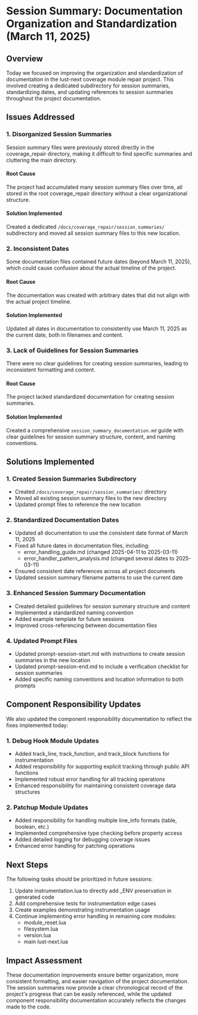 # Session Summary: Documentation Organization and Standardization (March 11, 2025)

## Overview

Today we focused on improving the organization and standardization of documentation in the lust-next coverage module repair project. This involved creating a dedicated subdirectory for session summaries, standardizing dates, and updating references to session summaries throughout the project documentation.

## Issues Addressed

### 1. Disorganized Session Summaries

Session summary files were previously stored directly in the coverage_repair directory, making it difficult to find specific summaries and cluttering the main directory.

#### Root Cause
The project had accumulated many session summary files over time, all stored in the root coverage_repair directory without a clear organizational structure.

#### Solution Implemented
Created a dedicated `/docs/coverage_repair/session_summaries/` subdirectory and moved all session summary files to this new location.

### 2. Inconsistent Dates

Some documentation files contained future dates (beyond March 11, 2025), which could cause confusion about the actual timeline of the project.

#### Root Cause
The documentation was created with arbitrary dates that did not align with the actual project timeline.

#### Solution Implemented
Updated all dates in documentation to consistently use March 11, 2025 as the current date, both in filenames and content.

### 3. Lack of Guidelines for Session Summaries

There were no clear guidelines for creating session summaries, leading to inconsistent formatting and content.

#### Root Cause
The project lacked standardized documentation for creating session summaries.

#### Solution Implemented
Created a comprehensive `session_summary_documentation.md` guide with clear guidelines for session summary structure, content, and naming conventions.

## Solutions Implemented

### 1. Created Session Summaries Subdirectory

- Created `/docs/coverage_repair/session_summaries/` directory
- Moved all existing session summary files to the new directory
- Updated prompt files to reference the new location

### 2. Standardized Documentation Dates

- Updated all documentation to use the consistent date format of March 11, 2025
- Fixed all future dates in documentation files, including:
  - error_handling_guide.md (changed 2025-04-11 to 2025-03-11)
  - error_handler_pattern_analysis.md (changed several dates to 2025-03-11)
- Ensured consistent date references across all project documents
- Updated session summary filename patterns to use the current date

### 3. Enhanced Session Summary Documentation

- Created detailed guidelines for session summary structure and content
- Implemented a standardized naming convention
- Added example template for future sessions
- Improved cross-referencing between documentation files

### 4. Updated Prompt Files

- Updated prompt-session-start.md with instructions to create session summaries in the new location
- Updated prompt-session-end.md to include a verification checklist for session summaries
- Added specific naming conventions and location information to both prompts

## Component Responsibility Updates

We also updated the component responsibility documentation to reflect the fixes implemented today:

### 1. Debug Hook Module Updates

- Added track_line, track_function, and track_block functions for instrumentation
- Added responsibility for supporting explicit tracking through public API functions
- Implemented robust error handling for all tracking operations
- Enhanced responsibility for maintaining consistent coverage data structures

### 2. Patchup Module Updates

- Added responsibility for handling multiple line_info formats (table, boolean, etc.)
- Implemented comprehensive type checking before property access
- Added detailed logging for debugging coverage issues
- Enhanced error handling for patching operations

## Next Steps

The following tasks should be prioritized in future sessions:

1. Update instrumentation.lua to directly add _ENV preservation in generated code
2. Add comprehensive tests for instrumentation edge cases
3. Create examples demonstrating instrumentation usage
4. Continue implementing error handling in remaining core modules:
   - module_reset.lua
   - filesystem.lua
   - version.lua
   - main lust-next.lua

## Impact Assessment

These documentation improvements ensure better organization, more consistent formatting, and easier navigation of the project documentation. The session summaries now provide a clear chronological record of the project's progress that can be easily referenced, while the updated component responsibility documentation accurately reflects the changes made to the code.